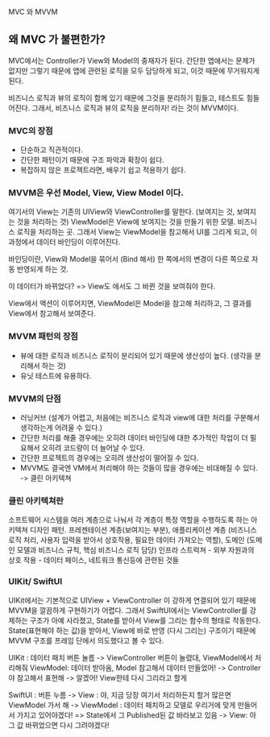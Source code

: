 MVC 와 MVVM

## 왜 MVC 가 불편한가?

MVC에서는 Controller가 View와 Model의 중재자가 된다.
간단한 앱에서는 문제가 없지만
그렇기 때문에 앱에 관련된 로직을 모두 담당하게 되고, 이것 때문에 무거워지게 된다.

비즈니스 로직과 뷰의 로직이 함께 있기 때문에 그것을 분리하기 힘들고, 테스트도 힘들어진다.
그래서, 비즈니스 로직과 뷰의 로직을 분리하자! 라는 것이 MVVM이다.

### MVC의 장점
- 단순하고 직관적이다. 
- 간단한 패턴이기 때문에 구조 파악과 확장이 쉽다.
- 복잡하지 않은 프로젝트라면, 배우기 쉽고 적용하기 쉽다.

###  MVVM은 우선 Model, View, View Model 이다.

여기서의 View는 기존의 UIView와 ViewController를 말한다. (보여지는 것, 보여지는 것을 처리하는 것)
ViewModel은 View에 보여지는 것을 만들기 위한 모델. 비즈니스 로직을 처리하는 곳.
그래서 View는 ViewModel을 참고해서 UI를 그리게 되고, 이 과정에서 데이터 바인딩이 이루어진다.

바인딩이란, View와 Model을 묶어서 (Bind 해서) 한 쪽에서의 변경이 다른 쪽으로 자동 반영되게 하는 것.

이 데이터가 바뀌었다? => View도 에서도 그 바뀐 것을 보여줘야 한다.

View에서 액션이 이루어지면, ViewModel은 Model을 참고해 처리하고, 그 결과를 View에서 참고해서 보여준다.

###  MVVM 패턴의 장점
- 뷰에 대한 로직과 비즈니스 로직이 분리되어 있기 때문에 생산성이 높다. (생각을 분리해서 하는 것)
- 유닛 테스트에 유용하다.


### MVVM의 단점

- 러닝커브 (설계가 어렵고, 처음에는 비즈니스 로직과 view에 대한 처리를 구분해서 생각하는게 어려울 수 있다.)
- 간단한 처리를 해줄 경우에는 오히려 데이터 바인딩에 대한 추가적인 작업이 더 필요해서 오히려 코드량이 더 늘어날 수 있다.
- 간단한 프로젝트의 경우에는 오히려 생산성이 떨어질 수 있다.
- MVVM도 결국엔 VM에서 처리해야 하는 것들이 많을 경우에는 비대해질 수 있다. -> 클린 아키텍쳐

### 클린 아키텍쳐란

소프트웨어 시스템을 여러 계층으로 나눠서 각 계층이 특정 역할을 수행하도록 하는 아키텍쳐 디자인 패턴.
프레젠테이션 계층(보여지는 부분), 
애플리케이션 계층 (비즈니스 로직 처리, 사용자 입력을 받아서 상호작용, 필요한 데이터 가져오는 역할),
도메인 (도메인 모델과 비즈니스 규칙, 핵심 비즈니스 로직 담당)
인프라 스트럭쳐 - 외부 자원과의 상호 작용 - 데이터 페이스, 네트워크 통신등에 관련된 것들

### UIKit/ SwiftUI

UIKit에서는 기본적으로 UIView + ViewController 이 강하게 연결되어 있기 때문에 MVVM을 깔끔하게 구현하기가 어렵다.
그래서 SwiftUI에서는 ViewController를 강제하는 구조가 아예 사라졌고,
State를 받아서 View를 그리는 함수의 형태로 작동한다.
State(표현해야 하는 값)을 받아서, View에 바로 반영 (다시 그리는) 구조이기 때문에 MVVM 구조를 프레임 단에서 의도했다고 볼 수 있다.

UIKit : 데이터 패치 버튼 눌름 -> ViewController 버튼이 눌렸대, ViewModel에서 처리해줘
ViewModel: 데이터 받아옴, Model 참고해서 데이터 만들었어! -> Controller야 참고해서 표현해 -> 알겠어! View한테 다시 그리라고 할게

SwiftUI : 버튼 누름 -> View : 야, 지금 당장 여기서 처리하든지 할거 많은면 ViewModel 가서 해 -> ViewModel : 데이터 패치하고 모델로 우리거에 맞게 만들어서 가지고 있어야겠다! => State에서 그 Published된 값 바라보고 있음 -> View: 아 그 값 바뀌었으면 다시 그려야겠다!


